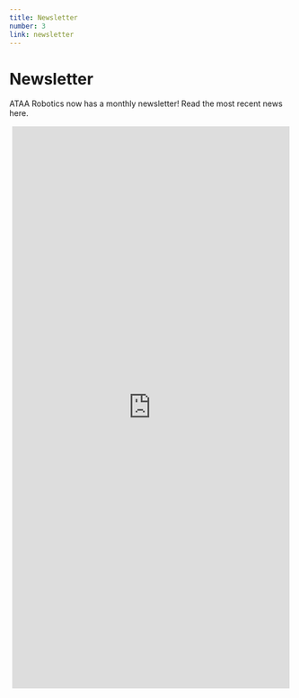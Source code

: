 ```yaml
---
title: Newsletter
number: 3
link: newsletter
---
```

<div class="row" id="newsletter">
	<div class="col-12">
		<h1>Newsletter</h1>
		<p>ATAA Robotics now has a monthly newsletter! Read the most recent news here.</p>
	</div>
</div>
<div class="row" id="newsletter" style= "width: 100%;">
	<div style="text-align: center; margin-top: 15px; margin-left: 5px; margin-right: 5px" class="col">
		<iframe src="https://docs.google.com/document/d/e/2PACX-1vQgT0uvY5q4x1BoVEhwB4dxA6mO_IijQ5kbOScl5cfw0AKlsRqCYP-7QFzLjgw4QK7c9VlG2Kji10Pj/pub" width="100%" height="1000" frameborder="0" marginheight="0" marginwidth="0">Loading…</iframe>
	</div>
</div>